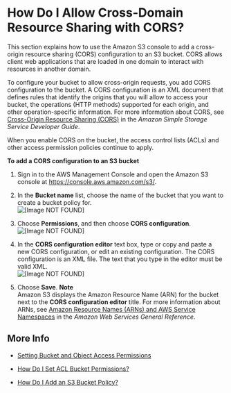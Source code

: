 # How Do I Allow Cross\-Domain Resource Sharing with CORS?<a name="add-cors-configuration"></a>

This section explains how to use the Amazon S3 console to add a cross\-origin resource sharing \(CORS\) configuration to an S3 bucket\. CORS allows client web applications that are loaded in one domain to interact with resources in another domain\. 

To configure your bucket to allow cross\-origin requests, you add CORS configuration to the bucket\. A CORS configuration is an XML document that defines rules that identify the origins that you will allow to access your bucket, the operations \(HTTP methods\) supported for each origin, and other operation\-specific information\. For more information about CORS, see [Cross\-Origin Resource Sharing \(CORS\)](http://docs.aws.amazon.com/AmazonS3/latest/dev/cors.html) in the *Amazon Simple Storage Service Developer Guide*\.

When you enable CORS on the bucket, the access control lists \(ACLs\) and other access permission policies continue to apply\.

**To add a CORS configuration to an S3 bucket**

1. Sign in to the AWS Management Console and open the Amazon S3 console at [https://console\.aws\.amazon\.com/s3/](https://console.aws.amazon.com/s3/)\.

1. In the **Bucket name** list, choose the name of the bucket that you want to create a bucket policy for\.  
![\[Image NOT FOUND\]](http://docs.aws.amazon.com/AmazonS3/latest/user-guide/images/choose-bucket-name.png)

1. Choose **Permissions**, and then choose **CORS configuration**\.  
![\[Image NOT FOUND\]](http://docs.aws.amazon.com/AmazonS3/latest/user-guide/images/choose-bucket-permissions-cors.png)

1. In the **CORS configuration editor** text box, type or copy and paste a new CORS configuration, or edit an existing configuration\. The CORS configuration is an XML file\. The text that you type in the editor must be valid XML\.  
![\[Image NOT FOUND\]](http://docs.aws.amazon.com/AmazonS3/latest/user-guide/images/cors-editor.png)

1. Choose **Save**\.
**Note**  
Amazon S3 displays the Amazon Resource Name \(ARN\) for the bucket next to the **CORS configuration editor** title\. For more information about ARNs, see [Amazon Resource Names \(ARNs\) and AWS Service Namespaces](http://docs.aws.amazon.com/general/latest/gr/aws-arns-and-namespaces.html) in the *Amazon Web Services General Reference*\.

## More Info<a name="add-cors-configuration-moreinfo"></a>

+  [Setting Bucket and Object Access Permissions](set-permissions.md)

+ [How Do I Set ACL Bucket Permissions?](set-bucket-permissions.md)

+ [How Do I Add an S3 Bucket Policy?](add-bucket-policy.md)